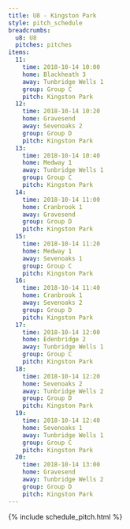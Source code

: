 ```yaml
---
title: U8 - Kingston Park
style: pitch_schedule
breadcrumbs:
  u8: U8
  pitches: pitches
items:
  11:
    time: 2018-10-14 10:00
    home: Blackheath 3
    away: Tunbridge Wells 1
    group: Group C
    pitch: Kingston Park
  12:
    time: 2018-10-14 10:20
    home: Gravesend
    away: Sevenoaks 2
    group: Group D
    pitch: Kingston Park
  13:
    time: 2018-10-14 10:40
    home: Medway 1
    away: Tunbridge Wells 1
    group: Group C
    pitch: Kingston Park
  14:
    time: 2018-10-14 11:00
    home: Cranbrook 1
    away: Gravesend
    group: Group D
    pitch: Kingston Park
  15:
    time: 2018-10-14 11:20
    home: Medway 1
    away: Sevenoaks 1
    group: Group C
    pitch: Kingston Park
  16:
    time: 2018-10-14 11:40
    home: Cranbrook 1
    away: Sevenoaks 2
    group: Group D
    pitch: Kingston Park
  17:
    time: 2018-10-14 12:00
    home: Edenbridge 2
    away: Tunbridge Wells 1
    group: Group C
    pitch: Kingston Park
  18:
    time: 2018-10-14 12:20
    home: Sevenoaks 2
    away: Tunbridge Wells 2
    group: Group D
    pitch: Kingston Park
  19:
    time: 2018-10-14 12:40
    home: Sevenoaks 1
    away: Tunbridge Wells 1
    group: Group C
    pitch: Kingston Park
  20:
    time: 2018-10-14 13:00
    home: Gravesend
    away: Tunbridge Wells 2
    group: Group D
    pitch: Kingston Park
---
```


{% include schedule_pitch.html %}
